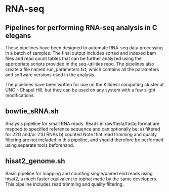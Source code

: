 # RNA-seq

## Pipelines for performing RNA-seq analysis in C elegans

These pipelines have been designed to automate RNA-seq data processing in a batch of samples. The final output includes sorted and indexed bam files and read count tables that can be further analyzed using the appropriate scripts provided in the seq-utilities repo. The pipelines also create a file named run_parameters.txt, which contains all the parameters and software versions used in the analysis.

The pipelines have been written for use on the Killdevil computing cluster at UNC - Chapel Hill, but they can be used on any system with a few slight modifications.

## bowtie_sRNA.sh

Analysis pipeline for small RNA reads. Reads in raw/fasta/fastq format are mapped to specified reference sequence and can optionally be: 
	a) filtered for 22G and/or 21U RNAs
	b) counted
Note that read trimming and quality filtering are not included in this pipeline, and should therefore be performed using separate tools beforehand.

## hisat2_genome.sh

Basic pipeline for mapping and counting single/paired end reads using hisat2, a much faster equivalent to tophat made by the same developers. This pipeline includes read trimming and quality filtering.
